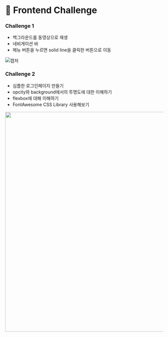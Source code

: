 # :rocket: Frontend Challenge


### Challenge 1 
* 백그라운드를 동영상으로 재생
* 네비게이션 바
* 메뉴 버튼을 누르면 solid line을 클릭한 버튼으로 이동

![캡처](/images/Challenge1.gif)

### Challenge 2
* 심플한 로그인페이지 만들기
* opcity와 background에서의 투명도에 대한 이해하기
* flexbox에 대해 이해하기
* FontAwesome CSS Library 사용해보기
<img src="/images/Challenge2.png" width="700">


